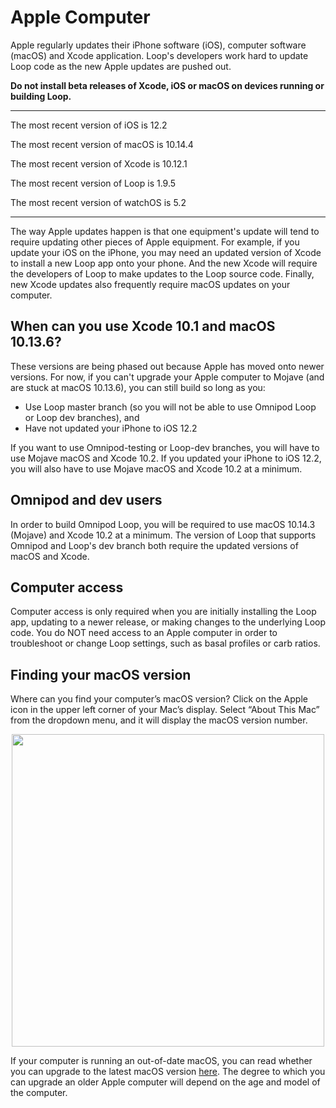 # Apple Computer

Apple regularly updates their iPhone software (iOS), computer software (macOS) and Xcode application.  Loop's developers work hard to update Loop code as the new Apple updates are pushed out.

**Do not install beta releases of Xcode, iOS or macOS on devices running or building Loop.** 

********
The most recent version of iOS is 12.2

The most recent version of macOS is 10.14.4

The most recent version of Xcode is 10.12.1

The most recent version of Loop is 1.9.5

The most recent version of watchOS is 5.2
*********

The way Apple updates happen is that one equipment's update will tend to require updating other pieces of Apple equipment. For example, if you update your iOS on the iPhone, you may need an updated version of Xcode to install a new Loop app onto your phone.  And the new Xcode will require the developers of Loop to make updates to the Loop source code.  Finally, new Xcode updates also frequently require macOS updates on your computer.

## When can you use Xcode 10.1 and macOS 10.13.6?
These versions are being phased out because Apple has moved onto newer versions. For now, if you can't upgrade your Apple computer to Mojave (and are stuck at macOS 10.13.6), you can still build so long as you:

* Use Loop master branch (so you will not be able to use Omnipod Loop or Loop dev branches), and
* Have not updated your iPhone to iOS 12.2

If you want to use Omnipod-testing or Loop-dev branches, you will have to use Mojave macOS and Xcode 10.2.
If you updated your iPhone to iOS 12.2, you will also have to use Mojave macOS and Xcode 10.2 at a minimum.

## Omnipod and dev users
In order to build Omnipod Loop, you will be required to use macOS 10.14.3 (Mojave) and Xcode 10.2 at a minimum. The version of Loop that supports Omnipod and Loop's dev branch both require the updated versions of macOS and Xcode.

## Computer access
Computer access is only required when you are initially installing the Loop app, updating to a newer release, or making changes to the underlying Loop code.  You do NOT need access to an Apple computer in order to troubleshoot or change Loop settings, such as basal profiles or carb ratios.

## Finding your macOS version
Where can you find your computer’s macOS version?  Click on the Apple icon in the upper left corner of your Mac’s display.  Select “About This Mac” from the dropdown menu, and it will display the macOS version number.

<p align="center">
<img src="../img/macosx.png" width="500">
</p>

If your computer is running an out-of-date macOS, you can read whether you can upgrade to the latest macOS version [here](http://www.apple.com/macos/how-to-upgrade/#hardware-requirements).  The degree to which you can upgrade an older Apple computer will depend on the age and model of the computer.

